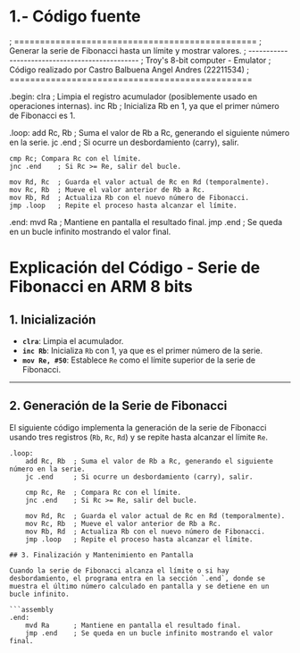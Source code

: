 # 1.- Código fuente

; ===============================================
; Generar la serie de Fibonacci hasta un límite y mostrar valores.
; -----------------------------------------------
; Troy's 8-bit computer - Emulator
; Código realizado por Castro Balbuena Angel Andres (22211534)
; ===============================================

.begin: 
    clra        ; Limpia el registro acumulador (posiblemente usado en operaciones internas).
    inc Rb      ; Inicializa Rb en 1, ya que el primer número de Fibonacci es 1.


.loop:
    add Rc, Rb  ; Suma el valor de Rb a Rc, generando el siguiente número en la serie.
    jc .end     ; Si ocurre un desbordamiento (carry), salir.
    
    cmp Rc; Compara Rc con el límite.
    jnc .end    ; Si Rc >= Re, salir del bucle.
    
    mov Rd, Rc  ; Guarda el valor actual de Rc en Rd (temporalmente).
    mov Rc, Rb  ; Mueve el valor anterior de Rb a Rc.
    mov Rb, Rd  ; Actualiza Rb con el nuevo número de Fibonacci.
    jmp .loop   ; Repite el proceso hasta alcanzar el límite.

.end:
    mvd Ra      ; Mantiene en pantalla el resultado final.
    jmp .end    ; Se queda en un bucle infinito mostrando el valor final.


# Explicación del Código - Serie de Fibonacci en ARM 8 bits

## 1. Inicialización

- **`clra`**: Limpia el acumulador.
- **`inc Rb`**: Inicializa `Rb` con 1, ya que es el primer número de la serie.
- **`mov Re, #50`**: Establece `Re` como el límite superior de la serie de Fibonacci.

---

## 2. Generación de la Serie de Fibonacci

El siguiente código implementa la generación de la serie de Fibonacci usando tres registros (`Rb`, `Rc`, `Rd`) y se repite hasta alcanzar el límite `Re`.

```assembly
.loop:
    add Rc, Rb  ; Suma el valor de Rb a Rc, generando el siguiente número en la serie.
    jc .end     ; Si ocurre un desbordamiento (carry), salir.
    
    cmp Rc, Re  ; Compara Rc con el límite.
    jnc .end    ; Si Rc >= Re, salir del bucle.
    
    mov Rd, Rc  ; Guarda el valor actual de Rc en Rd (temporalmente).
    mov Rc, Rb  ; Mueve el valor anterior de Rb a Rc.
    mov Rb, Rd  ; Actualiza Rb con el nuevo número de Fibonacci.
    jmp .loop   ; Repite el proceso hasta alcanzar el límite.

## 3. Finalización y Mantenimiento en Pantalla

Cuando la serie de Fibonacci alcanza el límite o si hay desbordamiento, el programa entra en la sección `.end`, donde se muestra el último número calculado en pantalla y se detiene en un bucle infinito.

```assembly
.end:
    mvd Ra      ; Mantiene en pantalla el resultado final.
    jmp .end    ; Se queda en un bucle infinito mostrando el valor final.



